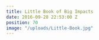 ```yaml
---
title: Little Book of Big Impacts
date: 2016-09-28 22:53:00 Z
position: 70
image: "/uploads/Little-Book.jpg"
---
```


